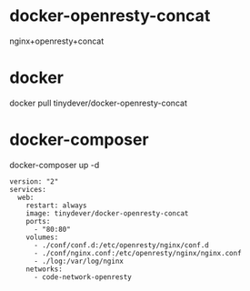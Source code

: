 # docker-openresty-concat
nginx+openresty+concat


# docker

docker pull tinydever/docker-openresty-concat

# docker-composer

docker-composer up -d

```
version: "2"
services:
  web:
    restart: always
    image: tinydever/docker-openresty-concat
    ports:
      - "80:80"
    volumes:
      - ./conf/conf.d:/etc/openresty/nginx/conf.d
      - ./conf/nginx.conf:/etc/openresty/nginx/nginx.conf
      - ./log:/var/log/nginx
    networks:
      - code-network-openresty

```
